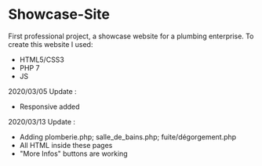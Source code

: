 # Showcase-Site
First professional project, a showcase website for a plumbing enterprise.
To create this website I used:
  - HTML5/CSS3
  - PHP 7
  - JS
  
2020/03/05 Update :
  - Responsive added

2020/03/13 Update :
  - Adding plomberie.php; salle_de_bains.php; fuite/dégorgement.php
  - All HTML inside these pages
  - "More Infos" buttons are working
